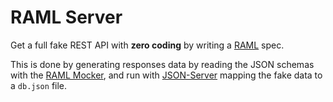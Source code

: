 # RAML Server
Get a full fake REST API with **zero coding** by writing a [RAML](http://raml.org/) spec.

This is done by generating responses data by reading the JSON schemas with the [RAML Mocker](https://github.com/RePoChO/raml-mocker), and run with [JSON-Server](https://github.com/typicode/json-server) mapping the fake data to a ```db.json``` file.
